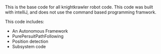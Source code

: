 This is the base code for all knightkrawler robot code. This code was built with intelliJ, and does not use the command based programming framwork.

This code includes:
  * An Autonomous Framework
  * PurePersuitPathFollowing
  * Position detection
  * Subsystem code
